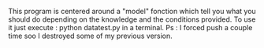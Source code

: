 This program is centered around a "model" fonction which tell you what you should do depending on the knowledge and the conditions provided.
To use it just execute : python datatest.py in a terminal.
Ps : I forced push a couple time soo I destroyed some of my previous version.
